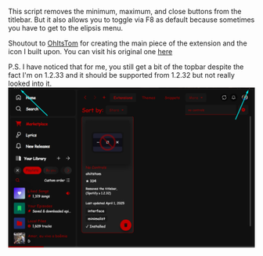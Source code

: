 This script removes the minimum, maximum, and close buttons from the titlebar. But it also allows you to toggle via F8 as default because sometimes you have to get to the elipsis menu.

Shoutout to [OhItsTom](https://github.com/ohitstom) for creating the main piece of the extension and the icon I built upon. You can visit his original one [here](https://github.com/ohitstom/spicetify-extensions/blob/main/noControls/README.md)


P.S. I have noticed that for me, you still get a bit of the topbar despite the fact I'm on 1.2.33 and it should be supported from 1.2.32 but not really looked into it.
![Example of this issue](example.png)
